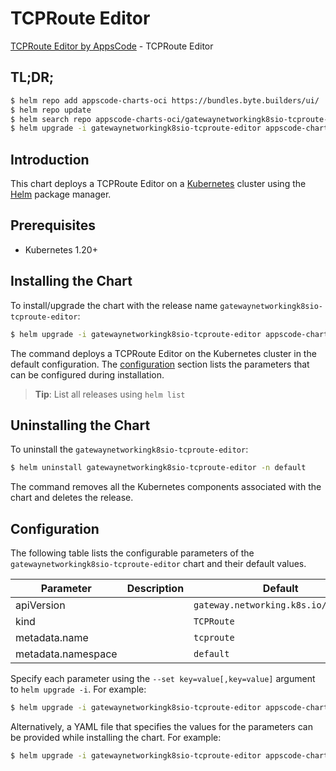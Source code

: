 # TCPRoute Editor

[TCPRoute Editor by AppsCode](https://byte.builders) - TCPRoute Editor

## TL;DR;

```bash
$ helm repo add appscode-charts-oci https://bundles.byte.builders/ui/
$ helm repo update
$ helm search repo appscode-charts-oci/gatewaynetworkingk8sio-tcproute-editor --version=v0.4.20
$ helm upgrade -i gatewaynetworkingk8sio-tcproute-editor appscode-charts-oci/gatewaynetworkingk8sio-tcproute-editor -n default --create-namespace --version=v0.4.20
```

## Introduction

This chart deploys a TCPRoute Editor on a [Kubernetes](http://kubernetes.io) cluster using the [Helm](https://helm.sh) package manager.

## Prerequisites

- Kubernetes 1.20+

## Installing the Chart

To install/upgrade the chart with the release name `gatewaynetworkingk8sio-tcproute-editor`:

```bash
$ helm upgrade -i gatewaynetworkingk8sio-tcproute-editor appscode-charts-oci/gatewaynetworkingk8sio-tcproute-editor -n default --create-namespace --version=v0.4.20
```

The command deploys a TCPRoute Editor on the Kubernetes cluster in the default configuration. The [configuration](#configuration) section lists the parameters that can be configured during installation.

> **Tip**: List all releases using `helm list`

## Uninstalling the Chart

To uninstall the `gatewaynetworkingk8sio-tcproute-editor`:

```bash
$ helm uninstall gatewaynetworkingk8sio-tcproute-editor -n default
```

The command removes all the Kubernetes components associated with the chart and deletes the release.

## Configuration

The following table lists the configurable parameters of the `gatewaynetworkingk8sio-tcproute-editor` chart and their default values.

|     Parameter      | Description |                     Default                     |
|--------------------|-------------|-------------------------------------------------|
| apiVersion         |             | <code>gateway.networking.k8s.io/v1alpha2</code> |
| kind               |             | <code>TCPRoute</code>                           |
| metadata.name      |             | <code>tcproute</code>                           |
| metadata.namespace |             | <code>default</code>                            |


Specify each parameter using the `--set key=value[,key=value]` argument to `helm upgrade -i`. For example:

```bash
$ helm upgrade -i gatewaynetworkingk8sio-tcproute-editor appscode-charts-oci/gatewaynetworkingk8sio-tcproute-editor -n default --create-namespace --version=v0.4.20 --set apiVersion=gateway.networking.k8s.io/v1alpha2
```

Alternatively, a YAML file that specifies the values for the parameters can be provided while
installing the chart. For example:

```bash
$ helm upgrade -i gatewaynetworkingk8sio-tcproute-editor appscode-charts-oci/gatewaynetworkingk8sio-tcproute-editor -n default --create-namespace --version=v0.4.20 --values values.yaml
```
